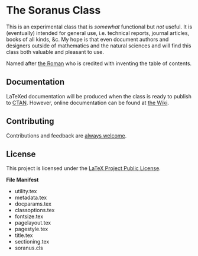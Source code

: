 # The Soranus Class

This is an experimental class that is _somewhat_ functional but _not_ useful. It is (eventually) intended for general use, i.e. technical reports, journal articles, books of all kinds, &c. My hope is that even document authors and designers outside of mathematics and the natural sciences and will find this class both valuable and pleasant to use.

Named after [the Roman](https://en.wikipedia.org/wiki/Quintus_Valerius_Soranus "Quintus Valerius Soranus") who is credited with inventing the table of contents.

## Documentation

LaTeXed documentation will be produced when the class is ready to publish to [CTAN](https://ctan.org). However, online documentation can be found at [the Wiki](https://github.com/tail-reversion/soranus/wiki).


## Contributing

Contributions and feedback are [always welcome](CONTRIBUTING.md).


## License

This project is licensed under the [LaTeX Project Public License](LICENSE.txt).

**File Manifest**
- utility.tex
- metadata.tex
- docparams.tex
- classoptions.tex
- fontsize.tex
- pagelayout.tex
- pagestyle.tex
- title.tex
- sectioning.tex
- soranus.cls
